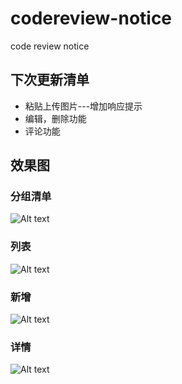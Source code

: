 # codereview-notice
code review notice

## 下次更新清单
- 粘贴上传图片---增加响应提示
- 编辑，删除功能
- 评论功能

## 效果图
### 分组清单
![Alt text](http://choudoufu-hd2.oss-cn-shanghai.aliyuncs.com/codereview/20170320/72131489951313024.png "首页分组")

### 列表
![Alt text](http://choudoufu-hd2.oss-cn-shanghai.aliyuncs.com/codereview/20170320/57211489951570542.png "列表")

### 新增
![Alt text](http://choudoufu-hd2.oss-cn-shanghai.aliyuncs.com/codereview/20170320/94261489951816664.png "新增")

### 详情
 ![Alt text](http://choudoufu-hd2.oss-cn-shanghai.aliyuncs.com/codereview/20170320/87841489951979008.png "详情")
 
